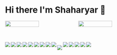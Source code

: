 # Hi there I'm Shaharyar 🤝

<div style="display: flex">
<img align="left" width="47%" src="https://github-readme-stats.vercel.app/api?username=Shaharyar-saleem&show_icons=true&theme=radical" />

<img align="left" width="47%" src="https://github-readme-stats.vercel.app/api/top-langs/?username=Shaharyar-saleem&layout=default" />

</div>

<div style="display: flex; margin-top: 50px;">
   <img align="left" src="https://img.shields.io/badge/html5-%23E34F26.svg?style=for-the-badge&logo=html5&logoColor=white&hide_title=true" />
   <img align="left" src="https://img.shields.io/badge/javascript-%23323330.svg?style=for-the-badge&logo=javascript&logoColor=%23F7DF1E" />
   <img align="left" src="https://img.shields.io/badge/php-%23777BB4.svg?style=for-the-badge&logo=php&logoColor=white" />
   <img align="left" src="https://img.shields.io/badge/css3-%231572B6.svg?style=for-the-badge&logo=css3&logoColor=white" />
   <img align="left" src="https://img.shields.io/badge/c++-%2300599C.svg?style=for-the-badge&logo=c%2B%2B&logoColor=white" />
   <img align="left" src="https://img.shields.io/badge/c%23-%23239120.svg?style=for-the-badge&logo=c-sharp&logoColor=white" />
   <img align="left" src="https://img.shields.io/badge/figma-%23F24E1E.svg?style=for-the-badge&logo=figma&logoColor=white" />
   <img align="left" src="https://img.shields.io/badge/Adobe%20XD-470137?style=for-the-badge&logo=Adobe%20XD&logoColor=#FF61F6" />
   <img align="left" src="https://img.shields.io/badge/NPM-%23000000.svg?style=for-the-badge&logo=npm&logoColor=white" />
   
   <img align="left" style="margin-top: 10px" src="https://img.shields.io/badge/jquery-%230769AD.svg?style=for-the-badge&logo=jquery&logoColor=white" />
   <img align="left" src="https://img.shields.io/badge/webpack-%238DD6F9.svg?style=for-the-badge&logo=webpack&logoColor=black" />
   <img align="left" src="https://img.shields.io/badge/postgres-%23316192.svg?style=for-the-badge&logo=postgresql&logoColor=white" />
   <img align="left" src="https://img.shields.io/badge/mysql-%2300f.svg?style=for-the-badge&logo=mysql&logoColor=white" />
   <img align="left" src="https://img.shields.io/badge/IntelliJIDEA-000000.svg?style=for-the-badge&logo=intellij-idea&logoColor=white" />
   <img align="left" src="https://img.shields.io/badge/Visual%20Studio-5C2D91.svg?style=for-the-badge&logo=visual-studio&logoColor=white" />
   
</div>


